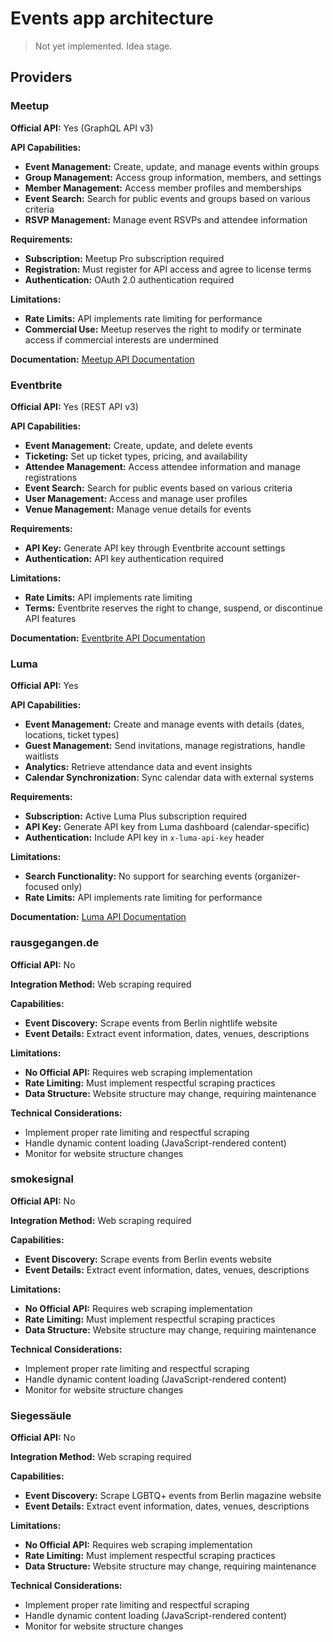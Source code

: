# Events app architecture

> Not yet implemented. Idea stage.

## Providers

### Meetup

**Official API:** Yes (GraphQL API v3)

**API Capabilities:**
- **Event Management:** Create, update, and manage events within groups
- **Group Management:** Access group information, members, and settings
- **Member Management:** Access member profiles and memberships
- **Event Search:** Search for public events and groups based on various criteria
- **RSVP Management:** Manage event RSVPs and attendee information

**Requirements:**
- **Subscription:** Meetup Pro subscription required
- **Registration:** Must register for API access and agree to license terms
- **Authentication:** OAuth 2.0 authentication required

**Limitations:**
- **Rate Limits:** API implements rate limiting for performance
- **Commercial Use:** Meetup reserves the right to modify or terminate access if commercial interests are undermined

**Documentation:** [Meetup API Documentation](https://www.meetup.com/api/)

### Eventbrite

**Official API:** Yes (REST API v3)

**API Capabilities:**
- **Event Management:** Create, update, and delete events
- **Ticketing:** Set up ticket types, pricing, and availability
- **Attendee Management:** Access attendee information and manage registrations
- **Event Search:** Search for public events based on various criteria
- **User Management:** Access and manage user profiles
- **Venue Management:** Manage venue details for events

**Requirements:**
- **API Key:** Generate API key through Eventbrite account settings
- **Authentication:** API key authentication required

**Limitations:**
- **Rate Limits:** API implements rate limiting
- **Terms:** Eventbrite reserves the right to change, suspend, or discontinue API features

**Documentation:** [Eventbrite API Documentation](https://www.eventbrite.com/platform/api-keys/)

### Luma

**Official API:** Yes

**API Capabilities:**
- **Event Management:** Create and manage events with details (dates, locations, ticket types)
- **Guest Management:** Send invitations, manage registrations, handle waitlists
- **Analytics:** Retrieve attendance data and event insights
- **Calendar Synchronization:** Sync calendar data with external systems

**Requirements:**
- **Subscription:** Active Luma Plus subscription required
- **API Key:** Generate API key from Luma dashboard (calendar-specific)
- **Authentication:** Include API key in `x-luma-api-key` header

**Limitations:**
- **Search Functionality:** No support for searching events (organizer-focused only)
- **Rate Limits:** API implements rate limiting for performance

**Documentation:** [Luma API Documentation](https://docs.lu.ma/)

### rausgegangen.de

**Official API:** No

**Integration Method:** Web scraping required

**Capabilities:**
- **Event Discovery:** Scrape events from Berlin nightlife website
- **Event Details:** Extract event information, dates, venues, descriptions

**Limitations:**
- **No Official API:** Requires web scraping implementation
- **Rate Limiting:** Must implement respectful scraping practices
- **Data Structure:** Website structure may change, requiring maintenance

**Technical Considerations:**
- Implement proper rate limiting and respectful scraping
- Handle dynamic content loading (JavaScript-rendered content)
- Monitor for website structure changes

### smokesignal

**Official API:** No

**Integration Method:** Web scraping required

**Capabilities:**
- **Event Discovery:** Scrape events from Berlin events website
- **Event Details:** Extract event information, dates, venues, descriptions

**Limitations:**
- **No Official API:** Requires web scraping implementation
- **Rate Limiting:** Must implement respectful scraping practices
- **Data Structure:** Website structure may change, requiring maintenance

**Technical Considerations:**
- Implement proper rate limiting and respectful scraping
- Handle dynamic content loading (JavaScript-rendered content)
- Monitor for website structure changes

### Siegessäule

**Official API:** No

**Integration Method:** Web scraping required

**Capabilities:**
- **Event Discovery:** Scrape LGBTQ+ events from Berlin magazine website
- **Event Details:** Extract event information, dates, venues, descriptions

**Limitations:**
- **No Official API:** Requires web scraping implementation
- **Rate Limiting:** Must implement respectful scraping practices
- **Data Structure:** Website structure may change, requiring maintenance

**Technical Considerations:**
- Implement proper rate limiting and respectful scraping
- Handle dynamic content loading (JavaScript-rendered content)
- Monitor for website structure changes
